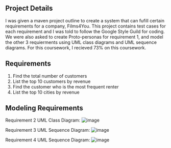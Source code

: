 ## Project Details
I was given a maven project outline to create a system that can fufill certain requirements for a company, Films4You.
This project contains test cases for each requirement and I was told to follow the Google Style Guild for coding.
We were also asked to create Proto-personas for requirement 1, and model the other 3 requierments using UML class diagrams and UML sequence diagrams. 
For this coursework, I recieved 73% on this coursework. 

## Requirements
1. Find the total number of customers
2. List the top 10 customers by revenue
3. Find the customer who is the most frequent renter
4. List the top 10 cities by revenue

## Modeling Requirements
Requirement 2 UML Class Diagram:
![image](https://github.com/Allia-AT/Projects/assets/131401813/8a53636a-6112-4cf8-8bcf-54a78c8f15be)



Requirement 3 UML Sequence Diagram:
![image](https://github.com/Allia-AT/Projects/assets/131401813/a11c947c-379d-4715-b97e-d92affd249f6)



Requirement 4 UML Sequence Diagram:
![image](https://github.com/Allia-AT/Projects/assets/131401813/aeddd311-3573-44f0-be3e-bbafff756cf3)
